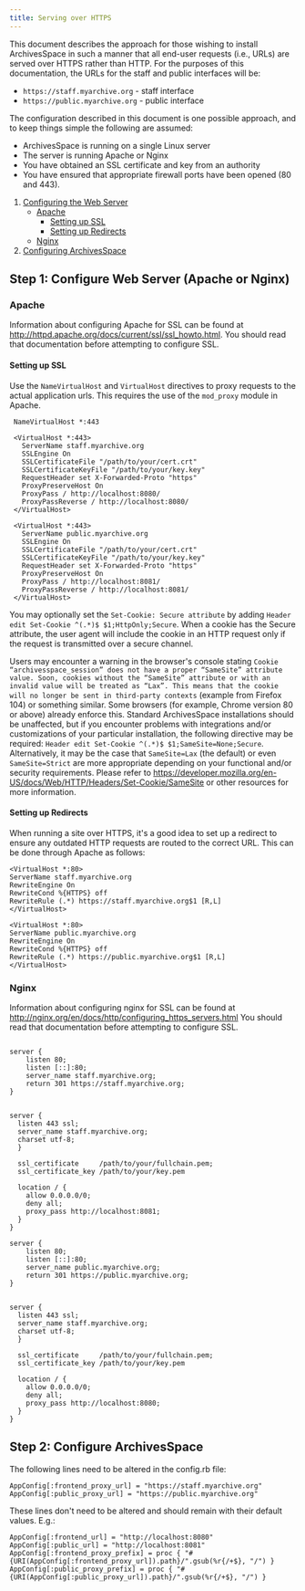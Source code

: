 ```yaml
---
title: Serving over HTTPS
---
```


This document describes the approach for those wishing to install
ArchivesSpace in such a manner that all end-user requests (i.e., URLs)
are served over HTTPS rather than HTTP. For the purposes of this documentation, the URLs for the staff and public interfaces will be:

- `https://staff.myarchive.org` - staff interface
- `https://public.myarchive.org` - public interface

The configuration described in this document is one possible approach,
and to keep things simple the following are assumed:

- ArchivesSpace is running on a single Linux server
- The server is running Apache or Nginx
- You have obtained an SSL certificate and key from an authority
- You have ensured that appropriate firewall ports have been opened (80 and 443).

1. [Configuring the Web Server](<#Step-1%3A-Configure-Web-Server-(Apache-or-Nginx)>)
   - [Apache](#Apache)
     - [Setting up SSL](#Setting-up-SSL)
     - [Setting up Redirects](#Setting-up-Redirects)
   - [Nginx](#Nginx)
2. [Configuring ArchivesSpace](#Step-2%3A-Configure-ArchivesSpace)

## Step 1: Configure Web Server (Apache or Nginx)

### Apache

Information about configuring Apache for SSL can be found at http://httpd.apache.org/docs/current/ssl/ssl_howto.html. You should read
that documentation before attempting to configure SSL.

#### Setting up SSL

Use the `NameVirtualHost` and `VirtualHost` directives to proxy
requests to the actual application urls. This requires the use of the `mod_proxy` module in Apache.

     NameVirtualHost *:443

     <VirtualHost *:443>
       ServerName staff.myarchive.org
       SSLEngine On
       SSLCertificateFile "/path/to/your/cert.crt"
       SSLCertificateKeyFile "/path/to/your/key.key"
       RequestHeader set X-Forwarded-Proto "https"
       ProxyPreserveHost On
       ProxyPass / http://localhost:8080/
       ProxyPassReverse / http://localhost:8080/
     </VirtualHost>

     <VirtualHost *:443>
       ServerName public.myarchive.org
       SSLEngine On
       SSLCertificateFile "/path/to/your/cert.crt"
       SSLCertificateKeyFile "/path/to/your/key.key"
       RequestHeader set X-Forwarded-Proto "https"
       ProxyPreserveHost On
       ProxyPass / http://localhost:8081/
       ProxyPassReverse / http://localhost:8081/
     </VirtualHost>

You may optionally set the `Set-Cookie: Secure attribute` by adding `Header edit Set-Cookie ^(.*)$ $1;HttpOnly;Secure`. When a cookie has the Secure attribute, the user agent will include the cookie in an HTTP request only if the request is transmitted over a secure channel.

Users may encounter a warning in the browser's console stating `Cookie “archivesspace_session” does not have a proper “SameSite” attribute value. Soon, cookies without the “SameSite” attribute or with an invalid value will be treated as “Lax”. This means that the cookie will no longer be sent in third-party contexts` (example from Firefox 104) or something similar. Some browsers (for example, Chrome version 80 or above) already enforce this. Standard ArchivesSpace installations should be unaffected, but if you encounter problems with integrations and/or customizations of your particular installation, the following directive may be required: `Header edit Set-Cookie ^(.*)$ $1;SameSite=None;Secure`. Alternatively, it may be the case that `SameSite=Lax` (the default) or even `SameSite=Strict` are more appropriate depending on your functional and/or security requirements. Please refer to https://developer.mozilla.org/en-US/docs/Web/HTTP/Headers/Set-Cookie/SameSite or other resources for more information.

#### Setting up Redirects

When running a site over HTTPS, it's a good idea to set up a redirect to ensure any outdated HTTP requests are routed to the correct URL. This can be done through Apache as follows:

```
<VirtualHost *:80>
ServerName staff.myarchive.org
RewriteEngine On
RewriteCond %{HTTPS} off
RewriteRule (.*) https://staff.myarchive.org$1 [R,L]
</VirtualHost>

<VirtualHost *:80>
ServerName public.myarchive.org
RewriteEngine On
RewriteCond %{HTTPS} off
RewriteRule (.*) https://public.myarchive.org$1 [R,L]
</VirtualHost>
```

### Nginx

Information about configuring nginx for SSL can be found at http://nginx.org/en/docs/http/configuring_https_servers.html You should read
that documentation before attempting to configure SSL.

```

server {
	listen 80;
	listen [::]:80;
	server_name staff.myarchive.org;
	return 301 https://staff.myarchive.org;
}


server {
  listen 443 ssl;
  server_name staff.myarchive.org;
  charset utf-8;
  }

  ssl_certificate     /path/to/your/fullchain.pem;
  ssl_certificate_key /path/to/your/key.pem

  location / {
    allow 0.0.0.0/0;
    deny all;
    proxy_pass http://localhost:8081;
  }
}

server {
	listen 80;
	listen [::]:80;
	server_name public.myarchive.org;
	return 301 https://public.myarchive.org;
}


server {
  listen 443 ssl;
  server_name staff.myarchive.org;
  charset utf-8;
  }

  ssl_certificate     /path/to/your/fullchain.pem;
  ssl_certificate_key /path/to/your/key.pem

  location / {
    allow 0.0.0.0/0;
    deny all;
    proxy_pass http://localhost:8080;
  }
}

```

## Step 2: Configure ArchivesSpace

The following lines need to be altered in the config.rb file:

```
AppConfig[:frontend_proxy_url] = "https://staff.myarchive.org"
AppConfig[:public_proxy_url] = "https://public.myarchive.org"
```

These lines don't need to be altered and should remain with their default values. E.g.:

```
AppConfig[:frontend_url] = "http://localhost:8080"
AppConfig[:public_url] = "http://localhost:8081"
AppConfig[:frontend_proxy_prefix] = proc { "#{URI(AppConfig[:frontend_proxy_url]).path}/".gsub(%r{/+$}, "/") }
AppConfig[:public_proxy_prefix] = proc { "#{URI(AppConfig[:public_proxy_url]).path}/".gsub(%r{/+$}, "/") }
```
